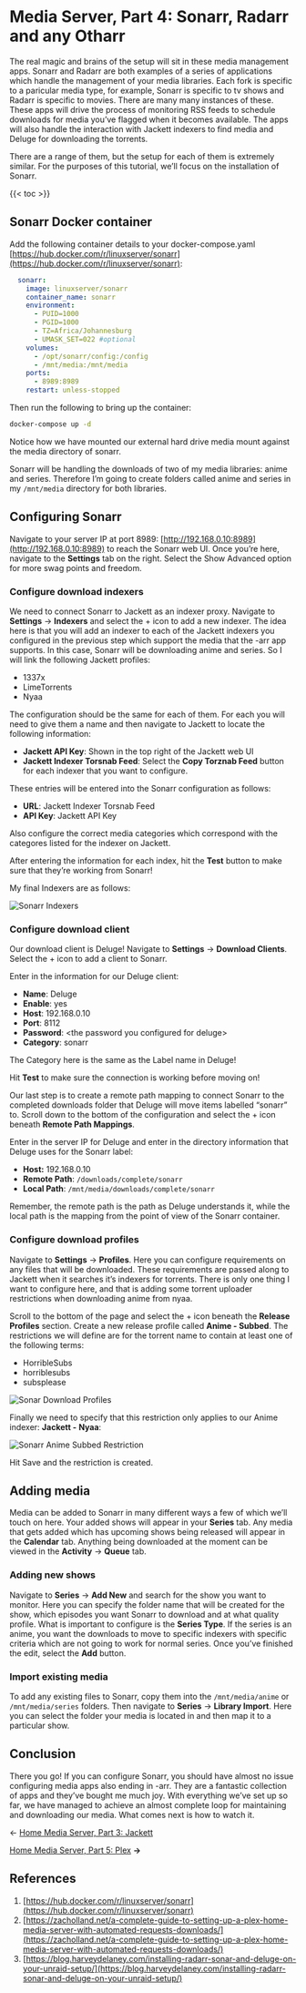 # Media Server, Part 4: Sonarr, Radarr and any Otharr

The real magic and brains of the setup will sit in these media management apps. Sonarr and Radarr are both examples of a series of applications which handle the management of your media libraries. Each fork is specific to a paricular media type, for example, Sonarr is specific to tv shows and Radarr is specific to movies. There are many many instances of these. These apps will drive the process of monitoring RSS feeds to schedule downloads for media you’ve flagged when it becomes available. The apps will also handle the interaction with Jackett indexers to find media and Deluge for downloading the torrents.

There are a range of them, but the setup for each of them is extremely similar. For the purposes of this tutorial, we’ll focus on the installation of Sonarr.

{{< toc >}}

## Sonarr Docker container

Add the following container details to your docker-compose.yaml [https://hub.docker.com/r/linuxserver/sonarr](https://hub.docker.com/r/linuxserver/sonarr):

```yaml
  sonarr:
    image: linuxserver/sonarr
    container_name: sonarr
    environment:
      - PUID=1000
      - PGID=1000
      - TZ=Africa/Johannesburg
      - UMASK_SET=022 #optional
    volumes:
      - /opt/sonarr/config:/config
      - /mnt/media:/mnt/media
    ports:
      - 8989:8989
    restart: unless-stopped
```

Then run the following to bring up the container:

```bash
docker-compose up -d
```

Notice how we have mounted our external hard drive media mount against the media directory of sonarr.

Sonarr will be handling the downloads of two of my media libraries: anime and series. Therefore I’m going to create folders called anime and series in my `/mnt/media` directory for both libraries.

## Configuring Sonarr

Navigate to your server IP at port 8989: [http://192.168.0.10:8989](http://192.168.0.10:8989) to reach the Sonarr web UI. Once you’re here, navigate to the **Settings** tab on the right. Select the Show Advanced option for more swag points and freedom.

### Configure download indexers

We need to connect Sonarr to Jackett as an indexer proxy. Navigate to **Settings** → **Indexers** and select the + icon to add a new indexer. The idea here is that you will add an indexer to each of the Jackett indexers you configured in the previous step which support the media that the -arr app supports. In this case, Sonarr will be downloading anime and series. So I will link the following Jackett profiles:

* 1337x
* LimeTorrents
* Nyaa

The configuration should be the same for each of them. For each you will need to give them a name and then navigate to Jackett to locate the following information:

* **Jackett API Key**: Shown in the top right of the Jackett web UI
* **Jackett Indexer Torsnab Feed**: Select the **Copy Torznab Feed** button for each indexer that you want to configure.

These entries will be entered into the Sonarr configuration as follows:

* **URL**: Jackett Indexer Torsnab Feed
* **API Key**: Jackett API Key

Also configure the correct media categories which correspond with the categores listed for the indexer on Jackett.

After entering the information for each index, hit the **Test** button to make sure that they’re working from Sonarr!

My final Indexers are as follows:

![Sonarr Indexers](./media-server-4-sonarr-radarr-and-any-otharr-images/17465442.png)

### Configure download client

Our download client is Deluge! Navigate to **Settings** → **Download Clients**. Select the + icon to add a client to Sonarr.

Enter in the information for our Deluge client:

* **Name**: Deluge
* **Enable**: yes
* **Host**: 192.168.0.10
* **Port**: 8112
* **Password**: \<the password you configured for deluge>
* **Category**: sonarr

The Category here is the same as the Label name in Deluge!

Hit **Test** to make sure the connection is working before moving on!

Our last step is to create a remote path mapping to connect Sonarr to the completed downloads folder that Deluge will move items labelled “sonarr” to. Scroll down to the bottom of the configuration and select the + icon beneath **Remote Path Mappings**.

Enter in the server IP for Deluge and enter in the directory information that Deluge uses for the Sonarr label:

* **Host:** 192.168.0.10
* **Remote Path**: `/downloads/complete/sonarr`
* **Local Path**: `/mnt/media/downloads/complete/sonarr`

Remember, the remote path is the path as Deluge understands it, while the local path is the mapping from the point of view of the Sonarr container.

### Configure download profiles

Navigate to **Settings** → **Profiles**. Here you can configure requirements on any files that will be downloaded. These requirements are passed along to Jackett when it searches it’s indexers for torrents. There is only one thing I want to configure here, and that is adding some torrent uploader restrictions when downloading anime from nyaa.

Scroll to the bottom of the page and select the + icon beneath the **Release Profiles** section. Create a new release profile called **Anime - Subbed**. The restrictions we will define are for the torrent name to contain at least one of the following terms:

* HorribleSubs
* horriblesubs
* subsplease

![Sonar Download Profiles](./media-server-4-sonarr-radarr-and-any-otharr-images/17334369.png)

Finally we need to specify that this restriction only applies to our Anime indexer: **Jackett -** **Nyaa**:

![Sonarr Anime Subbed Restriction](./media-server-4-sonarr-radarr-and-any-otharr-images/17334375.png)

Hit Save and the restriction is created.

## Adding media

Media can be added to Sonarr in many different ways a few of which we’ll touch on here. Your added shows will appear in your **Series** tab. Any media that gets added which has upcoming shows being released will appear in the **Calendar** tab. Anything being downloaded at the moment can be viewed in the **Activity** → **Queue** tab.

### Adding new shows

Navigate to **Series** → **Add New** and search for the show you want to monitor. Here you can specify the folder name that will be created for the show, which episodes you want Sonarr to download and at what quality profile. What is important to configure is the **Series Type**. If the series is an anime, you want the downloads to move to specific indexers with specific criteria which are not going to work for normal series. Once you’ve finished the edit, select the **Add** button.

### Import existing media

To add any existing files to Sonarr, copy them into the `/mnt/media/anime` or `/mnt/media/series` folders. Then navigate to **Series** → **Library Import**. Here you can select the folder your media is located in and then map it to a particular show.

## Conclusion

There you go! If you can configure Sonarr, you should have almost no issue configuring media apps also ending in -arr. They are a fantastic collection of apps and they’ve bought me much joy. With everything we’ve set up so far, we have managed to achieve an almost complete loop for maintaining and downloading our media. What comes next is how to watch it.

← [Home Media Server, Part 3: Jackett](16809985.html)

[Home Media Server, Part 5: Plex](16744730.html) **→**

## References

1. [https://hub.docker.com/r/linuxserver/sonarr](https://hub.docker.com/r/linuxserver/sonarr)
2. [https://zacholland.net/a-complete-guide-to-setting-up-a-plex-home-media-server-with-automated-requests-downloads/](https://zacholland.net/a-complete-guide-to-setting-up-a-plex-home-media-server-with-automated-requests-downloads/)
3. [https://blog.harveydelaney.com/installing-radarr-sonar-and-deluge-on-your-unraid-setup/](https://blog.harveydelaney.com/installing-radarr-sonar-and-deluge-on-your-unraid-setup/)

